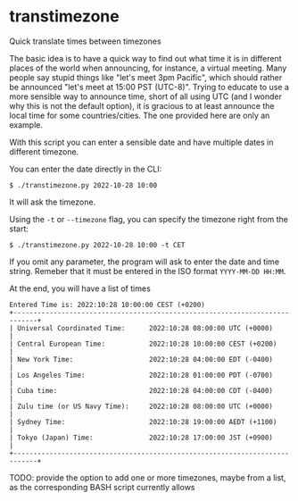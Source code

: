 # transtimezone

Quick translate times between timezones

The basic idea is to have a quick way to find out what time it is in different
places of the world when announcing, for instance, a virtual meeting. Many
people say stupid things like "let's meet 3pm Pacific", which should rather be
announced "let's meet at 15:00 PST (UTC-8)". Trying to educate to use a more
sensible way to announce time, short of all using UTC (and I wonder why this is
not the default option), it is gracious to at least announce the local time for
some countries/cities. The one provided here are only an example.

With this script you can enter a sensible date and have multiple dates in
different timezone.

You can enter the date directly in the CLI:

```shell
$ ./transtimezone.py 2022-10-28 10:00
```

It will ask the timezone.

Using the `-t` or `--timezone` flag, you can specify the timezone right from the
start:

```shell
$ ./transtimezone.py 2022-10-28 10:00 -t CET

```

If you omit any parameter, the program will ask to enter the date and time
string. Remeber that it must be entered in the ISO format `YYYY-MM-DD HH:MM`.

At the end, you will have a list of times

```shell
Entered Time is: 2022:10:28 10:00:00 CEST (+0200)
+----------------------------------------------------------------------------+
| Universal Coordinated Time:      2022:10:28 08:00:00 UTC (+0000)           |
| Central European Time:           2022:10:28 10:00:00 CEST (+0200)          |
| New York Time:                   2022:10:28 04:00:00 EDT (-0400)           |
| Los Angeles Time:                2022:10:28 01:00:00 PDT (-0700)           |
| Cuba time:                       2022:10:28 04:00:00 CDT (-0400)           |
| Zulu time (or US Navy Time):     2022:10:28 08:00:00 UTC (+0000)           |
| Sydney Time:                     2022:10:28 19:00:00 AEDT (+1100)          |
| Tokyo (Japan) Time:              2022:10:28 17:00:00 JST (+0900)           |
+----------------------------------------------------------------------------+
```

TODO: provide the option to add one or more timezones, maybe from a list, as the
corresponding BASH script currently allows

